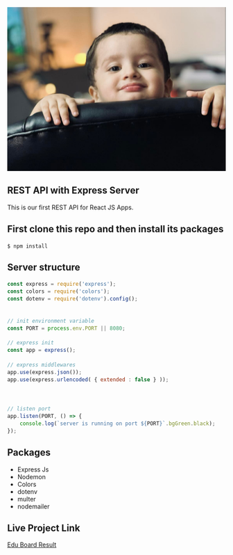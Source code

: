 <img src="./mahdi.jpeg">

## REST API with Express Server

This is our first REST API for React JS Apps.

## First clone this repo and then install its packages 

```console
$ npm install    
```


## Server structure

```js
const express = require('express');
const colors = require('colors');
const dotenv = require('dotenv').config();


// init environment variable 
const PORT = process.env.PORT || 8080;

// express init 
const app = express();

// express middlewares 
app.use(express.json());
app.use(express.urlencoded( { extended : false } ));



// listen port 
app.listen(PORT, () => {
    console.log(`server is running on port ${PORT}`.bgGreen.black);
});


```

## Packages 

* Express Js
* Nodemon 
* Colors 
* dotenv 
* multer 
* nodemailer 

## Live Project Link 
[Edu Board Result](http://www.educationboardresults.gov.bd/)

